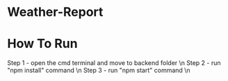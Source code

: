 # Weather-Report

# How To Run
Step 1 - open the cmd terminal and move to backend folder  \n
Step 2 - run "npm install" command \n
Step 3 - run "npm start" command  \n

